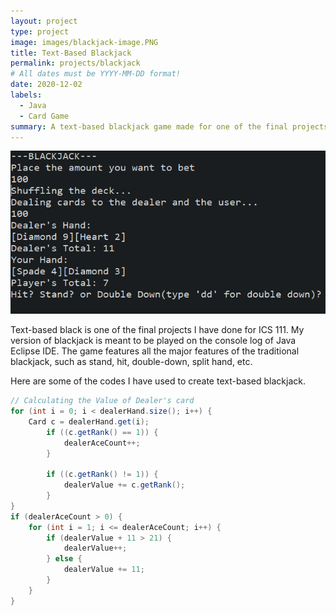 ```yaml
---
layout: project
type: project
image: images/blackjack-image.PNG
title: Text-Based Blackjack
permalink: projects/blackjack
# All dates must be YYYY-MM-DD format!
date: 2020-12-02
labels:
  - Java
  - Card Game
summary: A text-based blackjack game made for one of the final projects I've done in ICS 111.
---
```

<img class="ui medium right floated rounded image" src="../images/blackjack-image.PNG">

Text-based black is one of the final projects I have done for ICS 111. My version of blackjack is meant to be played on the console log of Java Eclipse IDE.
The game features all the major features of the traditional blackjack, such as stand, hit, double-down, split hand, etc.


Here are some of the codes I have used to create text-based blackjack. 

```Java
// Calculating the Value of Dealer's card
for (int i = 0; i < dealerHand.size(); i++) {
	Card c = dealerHand.get(i);
		if ((c.getRank() == 1)) {
			dealerAceCount++;
		}

		if ((c.getRank() != 1)) {
			dealerValue += c.getRank();
		}
}
if (dealerAceCount > 0) {
	for (int i = 1; i <= dealerAceCount; i++) {
		if (dealerValue + 11 > 21) {
			dealerValue++;
		} else {
			dealerValue += 11;
		}
	}
}
```





